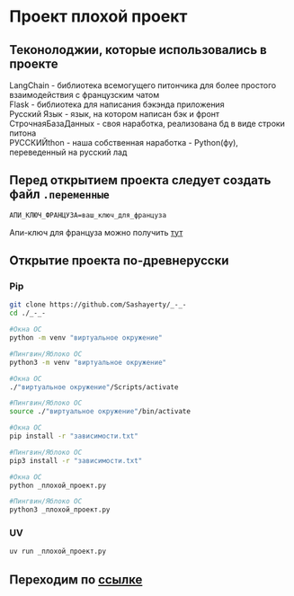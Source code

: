 # Проект плохой проект

## Теконолоджии, которые использовались в проекте

LangChain - библиотека всемогущего питончика для более простого взаимодействия с французским чатом  
Flask - библиотека для написания бэкэнда приложения  
Русский Язык - язык, на котором написан бэк и фронт  
СтрочнаяБазаДанных - своя наработка, реализована бд в виде строки питона  
РУССКИЙthon - наша собственная наработка - Python(фу), переведенный на русский лад  

## Перед открытием проекта следует создать файл `.переменные`

```bash
АПИ_КЛЮЧ_ФРАНЦУЗА=ваш_ключ_для_француза
```

Апи-ключ для француза можно получить [тут](https://console.mistral.ai/api-keys)

## Открытие проекта по-древнерусски

### Pip

```bash
git clone https://github.com/Sashayerty/_-_-
cd ./_-_-

#Окна ОС
python -m venv "виртуальное окружение"

#Пингвин/Яблоко ОС
python3 -m venv "виртуальное окружение"

#Окна ОС
./"виртуальное окружение"/Scripts/activate

#Пингвин/Яблоко ОС
source ./"виртуальное окружение"/bin/activate

#Окна ОС
pip install -r "зависимости.txt"

#Пингвин/Яблоко ОС
pip3 install -r "зависимости.txt"

#Окна ОС
python _плохой_проект.py

#Пингвин/Яблоко ОС
python3 _плохой_проект.py
```

### UV

```bash
uv run _плохой_проект.py
```

## Переходим по [ссылке](http://127.0.0.1:5000/главная)
